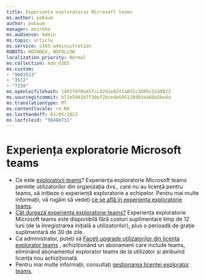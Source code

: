 ```yaml
---
title: Experiența exploratorie Microsoft teams
ms.author: pebaum
author: pebaum
manager: mnirkhe
ms.audience: Admin
ms.topic: article
ms.service: o365-administration
ROBOTS: NOINDEX, NOFOLLOW
localization_priority: Normal
ms.collection: Adm_O365
ms.custom:
- "9001513"
- "3572"
- "7228"
ms.openlocfilehash: 1402f0f0e65fcc4201e65f2a8d1c3b09c12a0023
ms.sourcegitcommit: b71e5981b7f30ef2bce4e695118d03aa68a5be4a
ms.translationtype: MT
ms.contentlocale: ro-RO
ms.lasthandoff: 03/05/2021
ms.locfileid: "50480731"
---
```

# <a name="microsoft-teams-exploratory-experience"></a>Experiența exploratorie Microsoft teams

- Ce este [exploratorii teams](https://docs.microsoft.com/microsoftteams/teams-exploratory)? Experiența exploratorie Microsoft teams permite utilizatorilor din organizația dvs., care nu au licență pentru teams, să inițieze o experiență exploratorie a echipelor. Pentru mai multe informații, vă rugăm să vedeți [ce se află în experiența exploratorie teams](https://docs.microsoft.com/microsoftteams/teams-exploratory#whats-in-the-teams-exploratory-experience).
- [Cât durează experiența exploratorie teams?](https://docs.microsoft.com/microsoftteams/teams-exploratory#how-long-does-the-teams-exploratory-experience-last) Experiența exploratorie Microsoft teams este disponibilă fără costuri suplimentare timp de 12 luni (de la înregistrarea inițială a utilizatorilor), plus o perioadă de grație suplimentară de 30 de zile.
- Ca administrator, puteți să [Faceți upgrade utilizatorilor din licența explorator teams](https://docs.microsoft.com/microsoftteams/teams-exploratory#upgrade-users-from-the-teams-exploratory-license) , achiziționând un abonament care include teams, eliminând abonamentul explorator teams de la utilizator și atribuind licența nou achiziționată.
- Pentru mai multe informații, consultați [gestionarea licenței explorator teams](https://docs.microsoft.com/microsoftteams/teams-exploratory).
